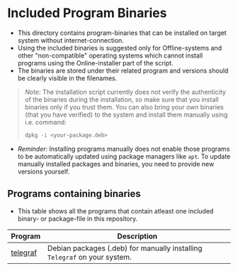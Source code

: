 # Included Program Binaries

- This directory contains program-binaries that can be installed on target system without internet-connection.
- Using the included binaries is suggested only for Offline-systems and other "non-compatible" operating systems which cannot install programs using the Online-installer part of the script.
- The binaries are stored under their related program and versions should be clearly visible in the filenames.
> *Note:* The installation script currently does not verify the authenticity of the binaries during the installation, so make sure that you install binaries only if you trust them. You can also bring your own binaries (that you have verified) to the system and install them manually using i.e. command:
>```bash
> dpkg -i <your-package.deb>
>```

- *Reminder:* Installing programs manually does not enable those programs to be automatically updated using package managers like `apt`. To update manually installed packages and binaries, you need to provide new versions yourself.

## Programs containing binaries

- This table shows all the programs that contain atleast one included binary- or package-file in this repository.

| Program | Description |
|---|---|
| [telegraf](telegraf) | Debian packages (.deb) for manually installing `Telegraf` on your system. | 